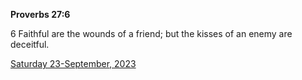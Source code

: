 **Proverbs 27:6**

6 Faithful are the wounds of a friend; but the kisses of an enemy are deceitful.

[Saturday 23-September, 2023](https://getbible.net/kjv/Proverbs/27/6)
